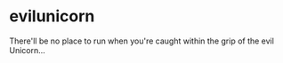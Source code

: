 # evilunicorn
There'll be no place to run when you're caught within the grip of the evil Unicorn...
